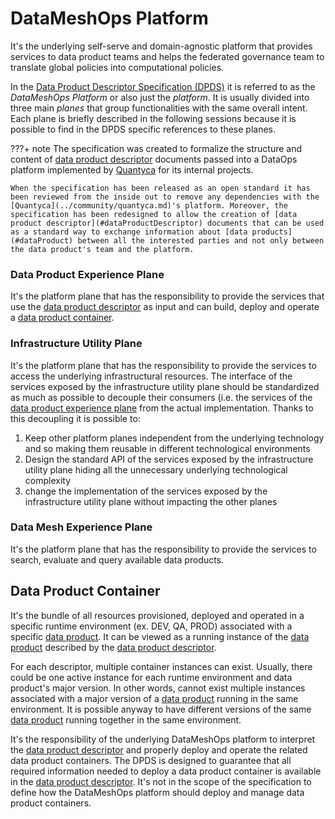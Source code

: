 # DataMeshOps Platform

It's the underlying self-serve and domain-agnostic platform that provides services to data product teams and helps the federated governance team to translate global policies into computational policies.

In the [Data Product Descriptor Specification (DPDS)](../resources/specifications/README.md) it is referred to as the *DataMeshOps Platform* or also just the *platform*. It is usually divided into three main *planes* that group functionalities with the same overall intent. Each plane is briefly described in the following sessions because it is possible to find in the DPDS specific references to these planes. 

???+ note
    The specification was created to formalize the structure and content of [data product descriptor](./data-product-descriptor.md) documents passed into a DataOps platform implemented by [Quantyca](../community/quantyca.md) for its internal projects.
    
    When the specification has been released as an open standard it has been reviewed from the inside out to remove any dependencies with the [Quantyca](../community/quantyca.md)'s platform. Moreover, the specification has been redesigned to allow the creation of [data product descriptor](#dataProductDescriptor) documents that can be used as a standard way to exchange information about [data products](#dataProduct) between all the interested parties and not only between the data product's team and the platform.


### Data Product Experience Plane

It's the platform plane that has the responsibility to provide the services that use the [data product descriptor](./data-product-descriptor.md) as input and can build, deploy and operate a [data product container](./meshops-platform.md#data-product-container).


### Infrastructure Utility Plane

It's the platform plane that has the responsibility to provide the services to access the underlying infrastructural resources. The interface of the services exposed by the infrastructure utility plane should be standardized as much as possible to decouple their consumers (i.e. the services of the [data product experience plane](./meshops-platform.md#data-mesh-experience-plane) from the actual implementation. Thanks to this decoupling it is possible to:

1. Keep other platform planes independent from the underlying technology and so making them reusable in different technological environments
1. Design the standard API of the services exposed by the infrastructure utility plane hiding all the unnecessary underlying technological complexity
1. change the implementation of the services exposed by the infrastructure utility plane without impacting the other planes

### Data Mesh Experience Plane
It's the platform plane that has the responsibility to provide the services to search, evaluate and query available data products.

## Data Product Container

It's the bundle of all resources provisioned, deployed and operated in a specific runtime environment (ex. DEV, QA, PROD) associated with a specific [data product](./data-contract.md). It can be viewed as a running instance of the [data product](./data-contract.md) described by the [data product descriptor](./data-product-descriptor.md). 

For each descriptor, multiple container instances can exist. Usually, there could be one active instance for each runtime environment and data product's major version. In other words, cannot exist multiple instances associated with a major version of a [data product](./data-contract.md) running in the same environment. It is possible anyway to have different versions of the same [data product](./data-contract.md) running together in the same environment. 

It's the responsibility of the underlying DataMeshOps platform to interpret the [data product descriptor](./data-product-descriptor.md) and properly deploy and operate the related data product containers. The DPDS is designed to guarantee that all required information needed to deploy a data product container is available in the [data product descriptor](./data-product-descriptor.md). It's not in the scope of the specification to define how the DataMeshOps platform should deploy and manage data product containers.